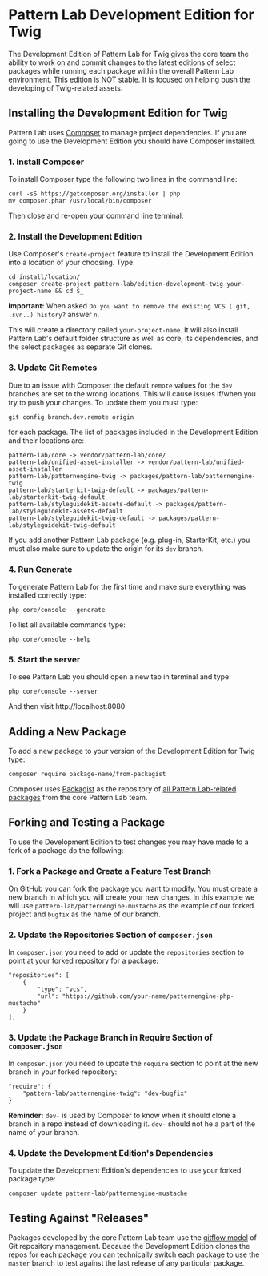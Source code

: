 # Pattern Lab Development Edition for Twig

The Development Edition of Pattern Lab for Twig gives the core team the ability to work on and commit changes to the latest editions of select packages while running each package within the overall Pattern Lab environment. This edition is NOT stable. It is focused on helping push the developing of Twig-related assets.

## Installing the Development Edition for Twig

Pattern Lab uses [Composer](https://getcomposer.org/) to manage project dependencies. If you are going to use the Development Edition you should have Composer installed. 

### 1. Install Composer 

To install Composer type the following two lines in the command line:

    curl -sS https://getcomposer.org/installer | php
    mv composer.phar /usr/local/bin/composer

Then close and re-open your command line terminal.

### 2. Install the Development Edition

Use Composer's `create-project` feature to install the Development Edition into a location of your choosing. Type:

    cd install/location/
    composer create-project pattern-lab/edition-development-twig your-project-name && cd $_

**Important:** When asked `Do you want to remove the existing VCS (.git, .svn..) history?` answer `n`.

This will create a directory called `your-project-name`. It will also install Pattern Lab's default folder structure as well as core, its dependencies, and the select packages as separate Git clones.

### 3. Update Git Remotes

Due to an issue with Composer the default `remote` values for the `dev` branches are set to the wrong locations. This will cause issues if/when you try to push your changes. To update them you must type:

    git config branch.dev.remote origin

for each package. The list of packages included in the Development Edition and their locations are:

    pattern-lab/core -> vendor/pattern-lab/core/
    pattern-lab/unified-asset-installer -> vendor/pattern-lab/unified-asset-installer
    pattern-lab/patternengine-twig -> packages/pattern-lab/patternengine-twig
    pattern-lab/starterkit-twig-default -> packages/pattern-lab/starterkit-twig-default
    pattern-lab/styleguidekit-assets-default -> packages/pattern-lab/styleguidekit-assets-default
    pattern-lab/styleguidekit-twig-default -> packages/pattern-lab/styleguidekit-twig-default

If you add another Pattern Lab package (e.g. plug-in, StarterKit, etc.) you must also make sure to update the origin for its `dev` branch.

### 4. Run Generate

To generate Pattern Lab for the first time and make sure everything was installed correctly type:

    php core/console --generate

To list all available commands type:

    php core/console --help

### 5. Start the server

To see Pattern Lab you should open a new tab in terminal and type:

    php core/console --server

And then visit http://localhost:8080

## Adding a New Package

To add a new package to your version of the Development Edition for Twig type:

    composer require package-name/from-packagist

Composer uses [Packagist](http://packagist.com) as the repository of [all Pattern Lab-related packages](https://packagist.org/packages/pattern-lab/) from the core Pattern Lab team.

## Forking and Testing a Package

To use the Development Edition to test changes you may have made to a fork of a package do the following:

### 1. Fork a Package and Create a Feature Test Branch

On GitHub you can fork the package you want to modify. You must create a new branch in which you will create your new changes. In this example we will use `pattern-lab/patternengine-mustache` as the example of our forked project and `bugfix` as the name of our branch.

### 2. Update the Repositories Section of `composer.json`

In `composer.json` you need to add or update the `repositories` section to point at your forked repository for a package:

    "repositories": [
        {
            "type": "vcs",
            "url": "https://github.com/your-name/patternengine-php-mustache"
        }
    ],

### 3. Update the Package Branch in Require Section of `composer.json`

In `composer.json` you need to update the `require` section to point at the new branch in your forked repository:

    "require": {
        "pattern-lab/patternengine-twig": "dev-bugfix"
    }

**Reminder:** `dev-` is used by Composer to know when it should clone a branch in a repo instead of downloading it. `dev-` should not he a part of the name of your branch.

### 4. Update the Development Edition's Dependencies

To update the Development Edition's dependencies to use your forked package type:

    composer update pattern-lab/patternengine-mustache

## Testing Against "Releases"

Packages developed by the core Pattern Lab team use the [gitflow model](http://nvie.com/posts/a-successful-git-branching-model/) of Git repository management. Because the Development Edition clones the repos for each package you can technically switch each package to use the `master` branch to test against the last release of any particular package. 
